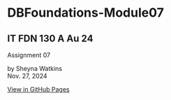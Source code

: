 # DBFoundations-Module07

## IT FDN 130 A Au 24

Assignment 07

by Sheyna Watkins\
Nov. 27, 2024

[View in GitHub Pages](https://sheyna.github.io/DBFoundations-Module07)
